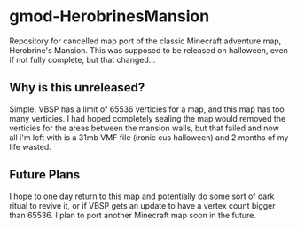 # gmod-HerobrinesMansion
Repository for cancelled map port of the classic Minecraft adventure map, Herobrine's Mansion. This was supposed to be released
on halloween, even if not fully complete, but that changed...

## Why is this unreleased?
Simple, VBSP has a limit of 65536 verticies for a map, and this map has too many verticies. I had hoped completely sealing the map would
removed the verticies for the areas between the mansion walls, but that failed and now all i'm left with is a 31mb VMF file (ironic cus halloween)
and 2 months of my life wasted.

## Future Plans
I hope to one day return to this map and potentially do some sort of dark ritual to revive it, or if VBSP gets an update to have a vertex count
bigger than 65536. I plan to port another Minecraft map soon in the future.
